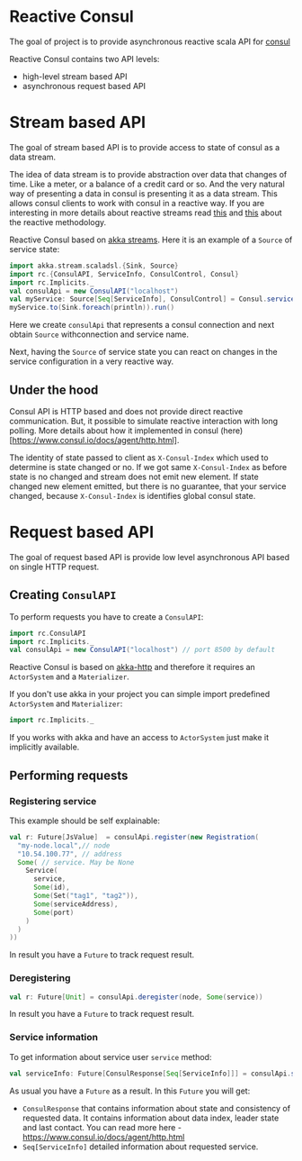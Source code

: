 # Reactive Consul
The goal of project is to provide asynchronous reactive scala API for [consul](http://consul.io)

Reactive Consul contains two API levels:
* high-level stream based API
* asynchronous request based API

# Stream based API
The goal of stream based API is to provide access to state of consul as a data stream. 

The idea of data stream is to provide abstraction over data that changes of time. Like a meter, or a balance of a credit card or so. And the very natural way of presenting a data in consul is presenting it as a data stream. This allows consul clients to work with consul in a reactive way. If you are interesting in more details about reactive streams read [this](http://www.reactive-streams.org/) and [this](http://www.reactivemanifesto.org/) about the reactive methodology.

Reactive Consul based on [akka streams](http://doc.akka.io/docs/akka-stream-and-http-experimental/current). Here it is an example of a `Source` of service state:

```scala
import akka.stream.scaladsl.{Sink, Source}
import rc.{ConsulAPI, ServiceInfo, ConsulControl, Consul}
import rc.Implicits._
val consulApi = new ConsulAPI("localhost")
val myService: Source[Seq[ServiceInfo], ConsulControl] = Consul.service(consulApi, "myService")
myService.to(Sink.foreach(println)).run()
```

Here we create `consulApi` that represents a consul connection and next obtain `Source` withconnection and service name.

Next, having the `Source` of service state you can react on changes in the service configuration in a very reactive way.

## Under the hood
Consul API is HTTP based and does not provide direct reactive communication. But, it possible to simulate reactive interaction with long polling. More details about how it implemented in consul (here)[https://www.consul.io/docs/agent/http.html]. 

The identity of state passed to client as `X-Consul-Index` which used to determine is state changed or no. If we got same `X-Consul-Index` as before state is no changed and stream does not emit new element. If state changed new element emitted, but there is no guarantee, that your service changed, because `X-Consul-Index` is identifies global consul state.

# Request based API
The goal of request based API is provide low level asynchronous API based on single HTTP request.

## Creating `ConsulAPI`
To perform requests you have to create a `ConsulAPI`:

```scala
import rc.ConsulAPI
import rc.Implicits._
val consulApi = new ConsulAPI("localhost") // port 8500 by default
```

Reactive Consul is based on [akka-http](http://doc.akka.io/docs/akka-stream-and-http-experimental/1.0/scala/http/index.html) 
and therefore it requires an `ActorSystem` and a `Materializer`.

If you don't use akka in your project you can simple import predefined `ActorSystem` and `Materializer`:

```scala
import rc.Implicits._
```

If you works with akka and have an access to `ActorSystem` just make it implicitly available. 

## Performing requests

### Registering service

This example should be self explainable:
```scala
val r: Future[JsValue]  = consulApi.register(new Registration(
  "my-node.local",// node
  "10.54.100.77", // address
  Some( // service. May be None
    Service(
      service, 
      Some(id),
      Some(Set("tag1", "tag2")),
      Some(serviceAddress),
      Some(port)
    )
  )
))
```

In result you have a `Future` to track request result.

### Deregistering 

```scala
val r: Future[Unit] = consulApi.deregister(node, Some(service))
```

In result you have a `Future` to track request result.

### Service information

To get information about service user `service` method:

```scala 
val serviceInfo: Future[ConsulResponse[Seq[ServiceInfo]]] = consulApi.service(serviceName)
```

As usual you have a `Future` as a result. In this `Future` you will get:
* `ConsulResponse` that contains information about state and consistency of requested data. It contains information about data index, leader state and last contact. You can read more here - https://www.consul.io/docs/agent/http.html
* `Seq[ServiceInfo]` detailed information about requested service.
